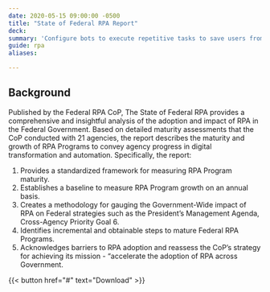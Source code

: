 ```yaml
---
date: 2020-05-15 09:00:00 -0500
title: "State of Federal RPA Report"
deck:
summary: 'Configure bots to execute repetitive tasks to save users from performing mundane tasks repeatedly for the same process.'
guide: rpa
aliases:

---
```

## Background

Published by the Federal RPA CoP, The State of Federal RPA provides a comprehensive and insightful analysis of the adoption and impact of RPA in the Federal Government. Based on detailed maturity assessments that the CoP conducted with 21 agencies, the report describes the maturity and growth of RPA Programs to convey agency progress in digital transformation and automation. Specifically, the report: 

1.  Provides a standardized framework for measuring RPA Program maturity.
2.  Establishes a baseline to measure RPA Program growth on an annual basis.
3.  Creates a methodology for gauging the Government-Wide impact of RPA on Federal strategies such as the President’s Management Agenda, Cross-Agency Priority Goal 6.
4.  Identifies incremental and obtainable steps to mature Federal RPA Programs.
5.  Acknowledges barriers to RPA adoption and reassess the CoP’s strategy for achieving its mission - “accelerate the adoption of RPA across Government.

{{< button href="#" text="Download" >}}
